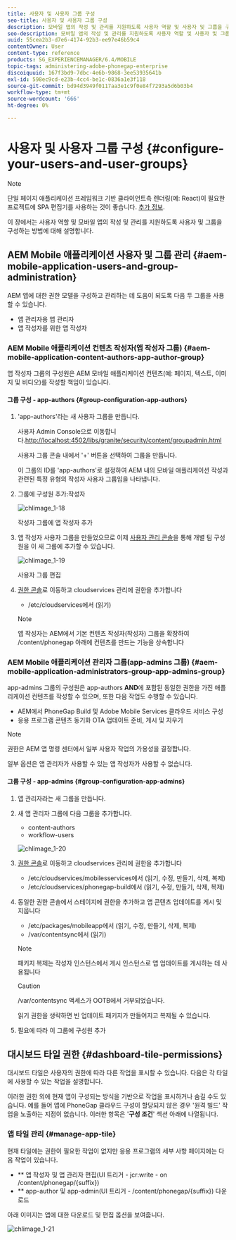 ```yaml
---
title: 사용자 및 사용자 그룹 구성
seo-title: 사용자 및 사용자 그룹 구성
description: 모바일 앱의 작성 및 관리를 지원하도록 사용자 역할 및 사용자 및 그룹을 구성하는 방법을 이해하려면 이 페이지를 따르십시오.
seo-description: 모바일 앱의 작성 및 관리를 지원하도록 사용자 역할 및 사용자 및 그룹을 구성하는 방법을 이해하려면 이 페이지를 따르십시오.
uuid: 55cea2b3-d7e6-4174-92b3-ee97e46b59c4
contentOwner: User
content-type: reference
products: SG_EXPERIENCEMANAGER/6.4/MOBILE
topic-tags: administering-adobe-phonegap-enterprise
discoiquuid: 167f3bd9-7dbc-4e6b-9868-3ee53935641b
exl-id: 598ec9cd-e23b-4cc4-be1c-0836a1e3f118
source-git-commit: bd94d3949f0117aa3e1c9f0e84f7293a5d6b03b4
workflow-type: tm+mt
source-wordcount: '666'
ht-degree: 0%

---
```


# 사용자 및 사용자 그룹 구성 {#configure-your-users-and-user-groups}

>[!NOTE]
>
>단일 페이지 애플리케이션 프레임워크 기반 클라이언트측 렌더링(예: React)이 필요한 프로젝트에 SPA 편집기를 사용하는 것이 좋습니다. [추가 정보](/help/sites-developing/spa-overview.md).

이 장에서는 사용자 역할 및 모바일 앱의 작성 및 관리를 지원하도록 사용자 및 그룹을 구성하는 방법에 대해 설명합니다.

## AEM Mobile 애플리케이션 사용자 및 그룹 관리 {#aem-mobile-application-users-and-group-administration}

AEM 앱에 대한 권한 모델을 구성하고 관리하는 데 도움이 되도록 다음 두 그룹을 사용할 수 있습니다.

* 앱 관리자용 앱 관리자
* 앱 작성자를 위한 앱 작성자

### AEM Mobile 애플리케이션 컨텐츠 작성자(앱 작성자 그룹) {#aem-mobile-application-content-authors-app-author-group}

앱 작성자 그룹의 구성원은 AEM 모바일 애플리케이션 컨텐츠(예: 페이지, 텍스트, 이미지 및 비디오)를 작성할 책임이 있습니다.

#### 그룹 구성 - app-authors {#group-configuration-app-authors}

1. &#39;app-authors&#39;라는 새 사용자 그룹을 만듭니다.

   사용자 Admin Console으로 이동합니다.[http://localhost:4502/libs/granite/security/content/groupadmin.html](http://localhost:4502/libs/granite/security/content/groupadmin.html)

   사용자 그룹 콘솔 내에서 &#39;+&#39; 버튼을 선택하여 그룹을 만듭니다.

   이 그룹의 ID를 &#39;app-authors&#39;로 설정하여 AEM 내의 모바일 애플리케이션 작성과 관련된 특정 유형의 작성자 사용자 그룹임을 나타냅니다.

1. 그룹에 구성원 추가:작성자

   ![chlimage_1-18](assets/chlimage_1-18.png)

   작성자 그룹에 앱 작성자 추가

1. 앱 작성자 사용자 그룹을 만들었으므로 이제 [사용자 관리 콘솔](http://localhost:4502/libs/granite/security/content/useradmin.md)을 통해 개별 팀 구성원을 이 새 그룹에 추가할 수 있습니다.

   ![chlimage_1-19](assets/chlimage_1-19.png)

   사용자 그룹 편집

1. [권한 콘솔](http://localhost:4502/useradmin)로 이동하고 cloudservices 관리에 권한을 추가합니다

   * /etc/cloudservices에서 (읽기)
   >[!NOTE]
   >
   >앱 작성자는 AEM에서 기본 컨텐츠 작성자(작성자) 그룹을 확장하여 /content/phonegap 아래에 컨텐츠를 만드는 기능을 상속합니다

### AEM Mobile 애플리케이션 관리자 그룹(app-admins 그룹) {#aem-mobile-application-administrators-group-app-admins-group}

app-admins 그룹의 구성원은 app-authors **AND**&#x200B;에 포함된 동일한 권한을 가진 애플리케이션 컨텐츠를 작성할 수 있으며, 또한 다음 작업도 수행할 수 있습니다.

* AEM에서 PhoneGap Build 및 Adobe Mobile Services 클라우드 서비스 구성
* 응용 프로그램 콘텐츠 동기화 OTA 업데이트 준비, 게시 및 지우기

>[!NOTE]
>
>권한은 AEM 앱 명령 센터에서 일부 사용자 작업의 가용성을 결정합니다.
>
>일부 옵션은 앱 관리자가 사용할 수 있는 앱 작성자가 사용할 수 없습니다.

#### 그룹 구성 - app-admins {#group-configuration-app-admins}

1. 앱 관리자라는 새 그룹을 만듭니다.
1. 새 앱 관리자 그룹에 다음 그룹을 추가합니다.

   * content-authors
   * workflow-users

   ![chlimage_1-20](assets/chlimage_1-20.png)

1. [권한 콘솔](http://localhost:4502/useradmin)로 이동하고 cloudservices 관리에 권한을 추가합니다

   * /etc/cloudservices/mobilesservices에서 (읽기, 수정, 만들기, 삭제, 복제)
   * /etc/cloudservices/phonegap-build에서 (읽기, 수정, 만들기, 삭제, 복제)

1. 동일한 권한 콘솔에서 스테이지에 권한을 추가하고 앱 콘텐츠 업데이트를 게시 및 지웁니다

   * /etc/packages/mobileapp에서 (읽기, 수정, 만들기, 삭제, 복제)
   * /var/contentsync에서 (읽기)

   >[!NOTE]
   >
   >패키지 복제는 작성자 인스턴스에서 게시 인스턴스로 앱 업데이트를 게시하는 데 사용됩니다

   >[!CAUTION]
   >
   >/var/contentsync 액세스가 OOTB에서 거부되었습니다.
   >
   >읽기 권한을 생략하면 빈 업데이트 패키지가 만들어지고 복제될 수 있습니다.

1. 필요에 따라 이 그룹에 구성원 추가

## 대시보드 타일 권한 {#dashboard-tile-permissions}

대시보드 타일은 사용자의 권한에 따라 다른 작업을 표시할 수 있습니다. 다음은 각 타일에 사용할 수 있는 작업을 설명합니다.

이러한 권한 외에 현재 앱이 구성되는 방식을 기반으로 작업을 표시하거나 숨길 수도 있습니다. 예를 들어 앱에 PhoneGap 클라우드 구성이 할당되지 않은 경우 &#39;원격 빌드&#39; 작업을 노출하는 지점이 없습니다. 이러한 항목은 &#39;**구성 조건**&#39; 섹션 아래에 나열됩니다.

### 앱 타일 관리 {#manage-app-tile}

현재 타일에는 권한이 필요한 작업이 없지만 응용 프로그램의 세부 사항 페이지에는 다음 작업이 있습니다.

* ** 앱 작성자 및 앱 관리자 편집(UI 트리거 - jcr:write - on /content/phonegap/{suffix})
* ** app-author 및 app-admin(UI 트리거 - /content/phonegap/{suffix}) 다운로드

아래 이미지는 앱에 대한 다운로드 및 편집 옵션을 보여줍니다.

![chlimage_1-21](assets/chlimage_1-21.png)

